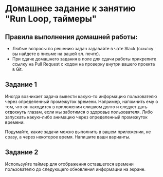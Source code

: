 # Домашнее задание к занятию "Run Loop, таймеры"

## Правила выполнения домашней работы:

* Любые вопросы по решению задач задавайте в чате Slack (ссылку вы найдете в письме на вашей эл. почте).
* При сдаче домашнего задания в поле для сдачи работы прикрепите ссылку на Pull Request с кодом на проверку внутри вашего проекта в Git.

## Задание 1
Иногда возникает задача вывести какую-то информацию пользователю через определенный промежуток времени. Например, напомнить ему о том, что он находится в приложении слишком долго и следует дать отдохнуть глазам, если мы заботимся о здоровье пользователя. Либо запускать какую-либо анимацию через определенный промежуток времени. 

Подумайте, какие задачи можно выполнить в вашем приложении, не сразу, а через некоторое время. Напишите ваши варианты.

## Задание 2
Используйте таймер для отображения оставшегося времени пользователю до следующего обновления информации на экране.


